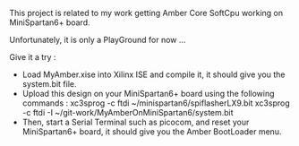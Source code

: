 This project is related to my work getting Amber Core SoftCpu working on MiniSpartan6+ board.

Unfortunately, it is only a PlayGround for now ...

Give it a try :

- Load MyAmber.xise into Xilinx ISE and compile it, it should give you the system.bit file.
- Upload this design on your MiniSpartan6+ board using the following commands :
	xc3sprog -c ftdi ~/minispartan6/spiflasherLX9.bit
	xc3sprog -c ftdi -I ~/git-work/MyAmberOnMiniSpartan6/system.bit
- Then, start a Serial Terminal such as picocom, and reset your MiniSpartan6+ board, it should give you the Amber BootLoader menu.

